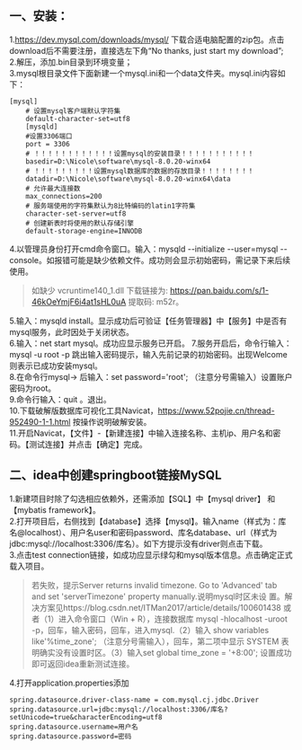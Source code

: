## 一、安装：  
1.https://dev.mysql.com/downloads/mysql/ 下载合适电脑配置的zip包。点击download后不需要注册，直接选左下角“No thanks, just start my download”;  
2.解压，添加.bin目录到环境变量；  
3.mysql根目录文件下面新建一个mysql.ini和一个data文件夹。mysql.ini内容如下：

	[mysql]  
        # 设置mysql客户端默认字符集  
        default-character-set=utf8   
        [mysqld]  
        #设置3306端口  
        port = 3306   
        # ！！！！！！！！！！！！设置mysql的安装目录！！！！！！！！！！！  
        basedir=D:\Nicole\software\mysql-8.0.20-winx64  
        # ！！！！！！！！！设置mysql数据库的数据的存放目录！！！！！！！！  
        datadir=D:\Nicole\software\mysql-8.0.20-winx64\data  
        # 允许最大连接数  
        max_connections=200  
        # 服务端使用的字符集默认为8比特编码的latin1字符集  
        character-set-server=utf8  
        # 创建新表时将使用的默认存储引擎  
        default-storage-engine=INNODB  
		
4.以管理员身份打开cmd命令窗口。输入：mysqld --initialize --user=mysql --console。如报错可能是缺少依赖文件。成功则会显示初始密码，需记录下来后续使用。  
> 如缺少 vcruntime140_1.dll 下载链接为: https://pan.baidu.com/s/1-46kOeYmjF6i4at1sHL0uA 提取码: m52r。  

5.输入：mysqld install。显示成功后可验证【任务管理器】中【服务】中是否有mysql服务，此时因处于关闭状态。  
6.输入：net start mysql。成功应显示服务已开启。
7.服务开启后，命令行输入： mysql -u root -p 跳出输入密码提示，输入先前记录的初始密码。出现Welcome则表示已成功安装mysql。  
8.在命令行mysql-> 后输入：set password='root'; （注意分号需输入）设置账户密码为root。  
9.命令行输入：quit 。退出。  
10.下载破解版数据库可视化工具Navicat，https://www.52pojie.cn/thread-952490-1-1.html 按操作说明破解安装。  
11.开启Navicat，【文件】-【新建连接】中输入连接名称、主机ip、用户名和密码。【测试连接】并点击【确定】完成。  
## 二、idea中创建springboot链接MySQL
1.新建项目时除了勾选相应依赖外，还需添加【SQL】中【mysql driver】 和【mybatis framework】。  
2.打开项目后，右侧找到【database】选择【mysql】。输入name（样式为：库名@localhost）、用户名user和密码password、库名database、url（样式为jdbc:mysql://localhost:3306/库名）。如下方提示没有driver则点击下载。  
3.点击test connection链接，如成功应显示绿勾和mysql版本信息。点击确定正式载入项目。  
> 若失败，提示Server returns invalid timezone. Go to 'Advanced' tab and set 'serverTimezone' property manually.说明mysql时区未设    置。解决方案见https://blog.csdn.net/ITMan2017/article/details/100601438 或者（1）进入命令窗口（Win + R），连接数据库 mysql -hlocalhost -uroot -p，回车，输入密码，回车，进入mysql.（2）输入 show variables like'%time_zone'; （注意分号需输入），回车，第二项中显示 SYSTEM 表明确实没有设置时区。（3）输入set global time_zone = '+8:00'; 设置成功即可返回idea重新测试连接。

4.打开application.properties添加

```
spring.datasource.driver-class-name = com.mysql.cj.jdbc.Driver
spring.datasource.url=jdbc:mysql://localhost:3306/库名?setUnicode=true&characterEncoding=utf8
spring.datasource.username=用户名
spring.datasource.password=密码
```
		
